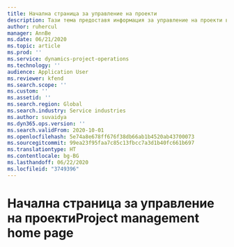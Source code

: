 ```yaml
---
title: Начална страница за управление на проекти
description: Тази тема предоставя информация за управление на проекти в Dynamics 365 Project operations.
author: ruhercul
manager: AnnBe
ms.date: 06/21/2020
ms.topic: article
ms.prod: ''
ms.service: dynamics-project-operations
ms.technology: ''
audience: Application User
ms.reviewer: kfend
ms.search.scope: ''
ms.custom: ''
ms.assetid: ''
ms.search.region: Global
ms.search.industry: Service industries
ms.author: suvaidya
ms.dyn365.ops.version: ''
ms.search.validFrom: 2020-10-01
ms.openlocfilehash: 5e74a8e678ff676f38db66ab1b4520ab43700073
ms.sourcegitcommit: 99ea23f95faa7c85c13fbcc7a3d1b40fc661b697
ms.translationtype: HT
ms.contentlocale: bg-BG
ms.lasthandoff: 06/22/2020
ms.locfileid: "3749396"
---
```

# <a name="project-management-home-page"></a><span data-ttu-id="6d085-103">Начална страница за управление на проекти</span><span class="sxs-lookup"><span data-stu-id="6d085-103">Project management home page</span></span>

